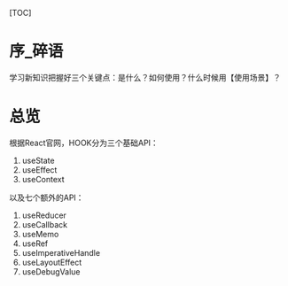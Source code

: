 [TOC]

# 序_碎语
学习新知识把握好三个关键点：是什么？如何使用？什么时候用【使用场景】？

# 总览
根据React官网，HOOK分为三个基础API：
1. useState
2. useEffect
3. useContext

以及七个额外的API：
1. useReducer
2. useCallback
3. useMemo
4. useRef
5. useImperativeHandle
6. useLayoutEffect
7. useDebugValue




